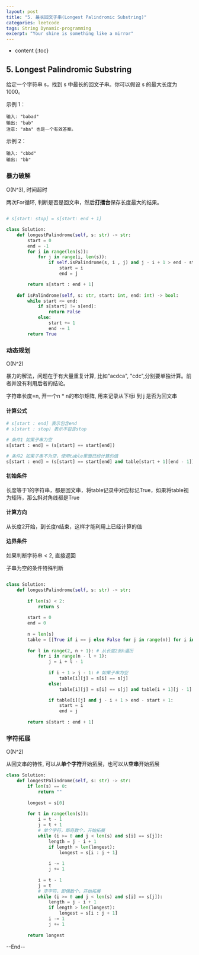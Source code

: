 ```yaml
---
layout: post
title: "5. 最长回文子串(Longest Palindromic Substring)"
categories: leetcode
tags: String Dynamic-programming
excerpt: "Your shine is something like a mirror"
---
```


* content
{:toc}

## 5. Longest Palindromic Substring

给定一个字符串 s，找到 s 中最长的回文子串。你可以假设 s 的最大长度为 1000。

示例 1：

```
输入: "babad"
输出: "bab"
注意: "aba" 也是一个有效答案。
```

示例 2：

```
输入: "cbbd"
输出: "bb"
```

### 暴力破解

O(N^3), 时间超时

两次For循环, 判断是否是回文串，然后**打擂台**保存长度最大的结果。

```python

# s[start: stop] = s[start: end + 1]

class Solution:
    def longestPalindrome(self, s: str) -> str:
        start = 0
        end = -1
        for i in range(len(s)):
            for j in range(i, len(s)):
                if self.isPalindrome(s, i , j) and j - i + 1 > end - start + 1:
                    start = i
                    end = j

        return s[start : end + 1]
                    
    def isPalindrome(self, s: str, start: int, end: int) -> bool:
        while start <= end:
            if s[start] != s[end]:
                return False
            else:
                start += 1
                end -= 1
        return True
```

### 动态规划

O(N^2)

暴力的解法，问题在于有大量重复计算, 比如"acdca", "cdc",分别要单独计算。前者并没有利用后者的结论。

字符串长度=n, 开一个n * n的布尔矩阵, 用来记录从下标i 到 j 是否为回文串

#### 计算公式
```python
# s[start : end] 表示包含end 
# s[start : stop) 表示不包含stop

# 条件1 如果子串为空
s[start : end] = (s[start] == start[end])

# 条件2 如果子串不为空，使用table里面已经计算的值
s[start : end] = (s[start] == start[end] and table[start + 1][end - 1])
```

#### 初始条件

长度等于1的字符串，都是回文串，将table记录中对应标记True，如果将table视为矩阵，那么斜对角线都是True

#### 计算方向

从长度2开始，到长度n结束，这样才能利用上已经计算的值

#### 边界条件

如果判断字符串 < 2, 直接返回

子串为空的条件特殊判断

```python

class Solution:
    def longestPalindrome(self, s: str) -> str:
        
        if len(s) < 2:
            return s
        
        start = 0
        end = 0
        
        n = len(s)
        table = [[True if i == j else False for j in range(n)] for i in range(n)]
        
        for l in range(2, n + 1): # 从长度2到n遍历
            for i in range(n - l + 1):
                j = i + l - 1
                
                if i + 1 > j - 1: # 如果子串为空
                    table[i][j] = s[i] == s[j]
                else:
                    table[i][j] = s[i] == s[j] and table[i + 1][j - 1]

                if table[i][j] and j - i + 1 > end - start + 1:
                    start = i
                    end = j
                        
        return s[start : end + 1]
```

### 字符拓展

O(N^2)

从回文串的特性, 可以从**单个字符**开始拓展，也可以从**空串**开始拓展

```python
class Solution:
    def longestPalindrome(self, s: str) -> str:
        if len(s) == 0:
            return ""
        
        longest = s[0]
        
        for t in range(len(s)):
            i = t - 1
            j = t + 1 
            # 单个字符，即奇数个，开始拓展
            while (i >= 0 and j < len(s) and s[i] == s[j]):
                length = j - i + 1
                if length > len(longest):
                    longest = s[i : j + 1]
                
                i -= 1
                j += 1
                    
            i = t - 1
            j = t
            # 空字符，即偶数个，开始拓展
            while (i >= 0 and j < len(s) and s[i] == s[j]):
                length = j - i + 1
                if length > len(longest):
                    longest = s[i : j + 1]
                i -= 1
                j += 1
                
        return longest
```

--End--


